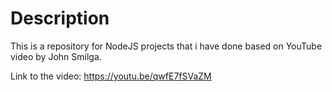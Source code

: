 # Description

This is a repository for NodeJS projects that i have done based on YouTube video by John Smilga. 

Link to the video: https://youtu.be/qwfE7fSVaZM
